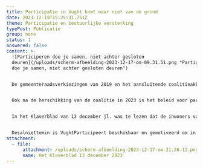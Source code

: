 ```yaml
---
title: Participatie in Vught komt maar niet van de grond
date: 2023-12-19T15:25:31.751Z
theme: Participatie en bestuurlijke versterking
typePost: Publicatie
group: none
status: 1
answered: false
content: >-
  ![Participeren doe je samen, niet achter gesloten
  deuren](/uploads/scherm-afbeelding-2023-12-17-om-09.31.51.png "Participeren
  doe je samen, niet achter gesloten deuren")


  De gemeenteraadsverkiezingen van 2019 en het aansluitende coalitieakkoord in 2020 stonden bol van beloftes van participatie. Om vaart in het proces te krijgen en als constructieve bijdrage, heeft VughtParticipeert eind 2022 haar Witboek aangeboden en dit in de Commissievergadering op 26 januari 2023 toegelicht. Diverse partijen hebben positief gereageerd en aangegeven de adviezen ter harte te willen nemen.


  Ook na de herschikking van de coalitie in 2023 is het beleid voor participatie gehandhaafd, waarbij in algemene zin is aangegeven dat het realiseringstempo omhoog moet. Het voornemen van de nieuwe coalitie om het tempo te verhogen is nodig, als wij nog in deze coalitieperiode meer willen bereiken dan alleen het opstellen van beleid. 


  In het Klaverblad van 13 december jl. was te lezen dat de inwoners van Vught weinig vertrouwen hebben in de participatie. De gang van zaken rondom de Task Force N65, waar participatie van meet af aan was uitgesloten, heeft daar zeker zijn steentje aan bijgedragen.


  Desalniettemin is VughtParticipeert beschikbaar en gemotiveerd om in het laatste deel van deze coalitieperiode, niet alleen de uitvoering van het participatiebeleid ter hand te nemen, maar ook enkele positieve ervaringen op te doen.
attachment:
  - file:
      attachment: /uploads/scherm-afbeelding-2023-12-17-om-21.26.12.png
      name: Het Klaverblad 13 december 2023
---
```

